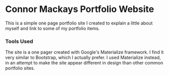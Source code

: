 # Connor Mackays Portfolio Website
This is a simple one page portfolio site I created to explain a little about myself and link to some of my portfolio items.

### Tools Used

The site is a one pager created with Google's Materialize framework.  I find it very similar to Bootstrap, which I actually prefer. 
I used Materialize instead, in an attempt to make the site appear different in design than other common portfolio sites.

